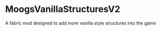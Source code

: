 # MoogsVanillaStructuresV2
A fabric mod designed to add more vanilla style structures into the game
